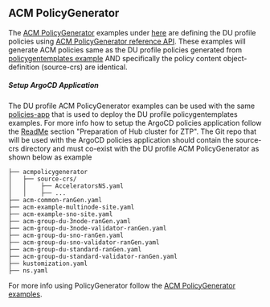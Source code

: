 ## ACM PolicyGenerator
The [ACM PolicyGenerator](https://github.com/stolostron/policy-generator-plugin) examples under [here](https://github.com/openshift-kni/cnf-features-deploy/tree/master/ztp/gitops-subscriptions/argocd/example/acmpolicygenerator) are defining the DU profile policies using [ACM PolicyGenerator reference API](https://github.com/stolostron/policy-generator-plugin/blob/main/docs/policygenerator-reference.yaml). These examples will generate ACM policies same as the DU profile policies generated from [policygentemplates example](https://github.com/openshift-kni/cnf-features-deploy/tree/master/ztp/gitops-subscriptions/argocd/example/policygentemplates) AND specifically the policy content object-definition (source-crs) are identical.

##### Setup ArgoCD Application

The DU profile ACM PolicyGenerator examples can be used with the same [policies-app](https://github.com/openshift-kni/cnf-features-deploy/blob/master/ztp/gitops-subscriptions/argocd/deployment/policies-app.yaml) that is used to deploy the DU profile policygentemplates examples. For more info how to setup the ArgoCD policies application follow the [ReadMe](https://github.com/openshift-kni/cnf-features-deploy/blob/master/ztp/gitops-subscriptions/argocd/README.md) section "Preparation of Hub cluster for ZTP". The Git repo that will be used with the ArgoCD policies application should contain the source-crs directory and must co-exist with the DU profile ACM PolicyGenerator as shown below as example

```
├── acmpolicygenerator
│   ├── source-crs/
│   │    ├── AcceleratorsNS.yaml
│   │    ├── ...
├── acm-common-ranGen.yaml
├── acm-example-multinode-site.yaml
├── acm-example-sno-site.yaml
├── acm-group-du-3node-ranGen.yaml
├── acm-group-du-3node-validator-ranGen.yaml
├── acm-group-du-sno-ranGen.yaml
├── acm-group-du-sno-validator-ranGen.yaml
├── acm-group-du-standard-ranGen.yaml
├── acm-group-du-standard-validator-ranGen.yaml
├── kustomization.yaml
├── ns.yaml

```

For more info using PolicyGenerator follow the [ACM PolicyGenerator examples](https://github.com/stolostron/policy-generator-plugin/tree/main/examples).
